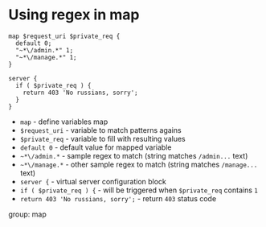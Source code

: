 # Using regex in map

```nginx
map $request_uri $private_req {
  default 0;
  "~*\/admin.*" 1;
  "~*\/manage.*" 1;
}

server {
  if ( $private_req ) {
    return 403 'No russians, sorry';
  }
}
```

- `map` - define variables map
- `$request_uri` - variable to match patterns agains
- `$private_req` - variable to fill with resulting values
- `default 0` - default value for mapped variable
- `~*\/admin.*` - sample regex to match (string matches `/admin...` text)
- `~*\/manage.*` - other sample regex to match (string matches `/manage...` text)
- `server {` - virtual server configuration block
- `if ( $private_req ) {` - will be triggered when `$private_req` contains `1`
- `return 403 'No russians, sorry';` - return `403` status code

group: map


